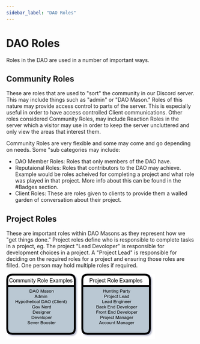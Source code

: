 ```yaml
---
sidebar_label: "DAO Roles"
---
```


# DAO Roles

Roles in the DAO are used in a number of important ways.

## Community Roles

These are roles that are used to "sort" the community in our Discord server. This may include things such as "admin" or "DAO Mason." Roles of this nature may provide access control to parts of the server. This is especially useful in order to have access controlled Client communications. Other roles considered Community Roles, may include Reaction Roles in the server which a visitor may use in order to keep the server uncluttered and only view the areas that interest them.

Community Roles are very flexible and some may come and go depending on needs. Some "sub categories may include:

- DAO Member Roles: Roles that only members of the DAO have.
- Reputaional Roles: Roles that contributors to the DAO may achieve. Example would be roles acheived for completing a project and what role was played in that project. More info about this can be found in the #Badges section.
- Client Roles: These are roles given to clients to provide them a walled garden of conversation about their project.

## Project Roles

These are important roles within DAO Masons as they represent how we "get things done." Project roles define who is responsible to complete tasks in a project, eg. The project "Lead Devoloper" is responsible for development choices in a project. A "Project Lead" is responsible for deciding on the required roles for a project and ensuring those roles are filled. One person may hold multiple roles if required.

![DAO Role Examples](../../static/img/DMroles.png)